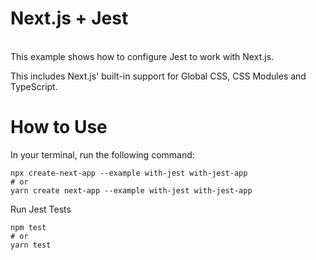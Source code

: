 # Next.js + Jest
<br/>
This example shows how to configure Jest to work with Next.js.

This includes Next.js' built-in support for Global CSS, CSS Modules and TypeScript.

# How to Use

In your terminal, run the following command:

```
npx create-next-app --example with-jest with-jest-app
# or
yarn create next-app --example with-jest with-jest-app
```

Run Jest Tests
```
npm test
# or
yarn test
```
